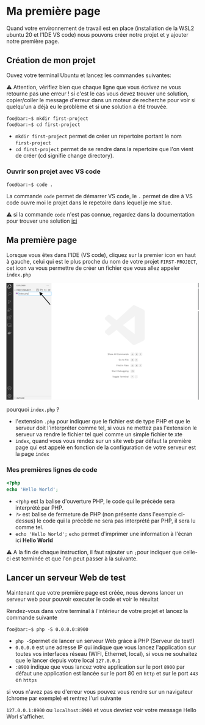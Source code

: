 # Ma première page

Quand votre environnement de travail est en place (installation de la WSL2 ubuntu 20 et l'IDE VS code) nous pouvons créer notre projet et y ajouter notre première page.


## Création de mon projet

Ouvez votre terminal Ubuntu et lancez les commandes suivantes:

:warning:  Attention, vérifiez bien que chaque ligne que vous écrivez ne vous retourne pas une erreur ! si c'est le cas vous devez trouver une solution, copier/coller le message d'erreur dans un moteur de recherche pour voir si quelqu'un a déjà eu le problème et si une solution a été trouvée.


```console
foo@bar:~$ mkdir first-project
foo@bar:~$ cd first-project
```
- `mkdir first-project` permet de créer un repertoire portant le nom `first-project`
- `cd first-project` permet de se rendre dans la repertoire que l'on vient de créer (cd signifie change directory).


### Ouvrir son projet avec VS code 

```console
foo@bar:~$ code .
```

La commande `code` permet de démarrer VS code, le `.` permet de dire à VS code ouvre moi le projet dans le repetoire dans lequel je me situe.

:warning: si la commande `code` n'est pas connue, regardez dans la documentation pour trouver une solution [ici](https://code.visualstudio.com/docs/remote/wsl) 



## Ma première page

Lorsque vous êtes dans l'IDE (VS code), cliquez sur la premier icon en haut à gauche, celui qui est le plus proche du nom de votre projet `FIRST-PROJECT`, cet icon va vous permettre de créer un fichier que vous allez appeler `index.php`

![IDE](images/first-page.png)


pourquoi `index.php` ?

- l'extension `.php` pour indiquer que le fichier est de type PHP et que le serveur doit l'interpréter comme tel, si vous ne mettez pas l'extension le serveur va rendre le fichier tel quel comme un simple fichier te xte
- `index`, quand vous vous rendez sur un site web par défaut la première page qui est appelé en fonction de la configuration de votre serveur est la page `index`


### Mes premières lignes de code

```php
<?php
echo 'Hello World';
```

- `<?php` est la balise d'ouverture PHP, le code qui le précède sera interprété par PHP.
- `?>` est balise de fermeture de PHP (non présente dans l'exemple ci-dessus) le code qui la précède ne sera pas interprété par PHP, il sera lu comme tel.
- `echo 'Hello World';` `echo` permet d'imprimer une information à l'écran ici **Hello World** 

:warning: A la fin de chaque instruction, il faut rajouter un `;`pour indiquer que celle-ci est terminée et que l'on peut passer à la suivante.



## Lancer un serveur Web de test

Maintenant que votre première page est créée, nous devons lancer un serveur web pour pouvoir executer le code et voir le résultat

Rendez-vous dans votre terminal à l'intérieur de votre projet et lancez la commande suivante

```console
foo@bar:~$ php -S 0.0.0.0:8900
```

- `php -S`permet de lancer un serveur Web grâce à PHP (Serveur de test!)
- `0.0.0.0` est une adresse IP qui indique que vous lancez l'application sur toutes vos interfaces réseau (WIFI, Ethernet, local), si vous ne souhaitez que le lancer depuis votre local `127.0.0.1`
- `:8900` indique que vous lancez votre application sur le port `8900` par défaut une application est lancée sur le port 80 en `http` et sur le port `443` en `https`


si vous n'avez pas eu d'erreur vous pouvez vous rendre sur un navigateur (chrome par exemple) et rentrez l'url suivante

`127.0.0.1:8900` ou `localhost:8900` et vous devriez voir votre message Hello Worl s'afficher.








